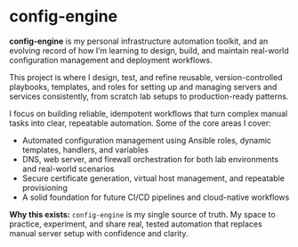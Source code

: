 # config-engine

**config-engine** is my personal infrastructure automation toolkit, and an evolving record of how I’m learning to design, build, and maintain real-world configuration management and deployment workflows.

This project is where I design, test, and refine reusable, version-controlled playbooks, templates, and roles for setting up and managing servers and services consistently, from scratch lab setups to production-ready patterns.

I focus on building reliable, idempotent workflows that turn complex manual tasks into clear, repeatable automation. Some of the core areas I cover:

- Automated configuration management using Ansible roles, dynamic templates, handlers, and variables
- DNS, web server, and firewall orchestration for both lab environments and real-world scenarios
- Secure certificate generation, virtual host management, and repeatable provisioning
- A solid foundation for future CI/CD pipelines and cloud-native workflows

**Why this exists:** `config-engine` is my single source of truth. My space to practice, experiment, and share real, tested automation that replaces manual server setup with confidence and clarity.

